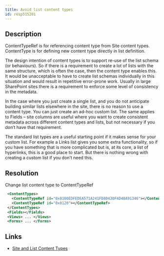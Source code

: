 ```yaml
---
title: Avoid list content types
id: resp515201
---
```

## Description
ContentTypeRef is for referencing content type from Site content types.
ContentType is for defining new content type directly in list definition.

The design intention of content types is to support re-use of the list schema (or behaviours). So if there is a requirement to create a lot of lists with the same structure, which is often the case, then the content type enables this. It would be unacceptable to have to create list schemas individually in this situation and would result in repetitive error-prone work. Usually in large SharePoint sites there is a requirement to enforce some level of consistency in the metadata.

In the case where you just create a single list, and you do not anticipate building similar lists elsewhere in the site, there is no reason to use a content type. You can just create an ad-hoc custom list. The same applies to Fields – site columns are useful where you want to create consistent metadata across different content types and lists, but not necessary if you don’t have that requirement.

The standard list types are a useful starting point if it makes sense for your custom list. For example a Links list gives you some extra functionality, so if you have something that is more complicated but is, at its core, a list of hyperlinks, this is a good place to start. But there is nothing wrong with creating a custom list if you don’t need this.

## Resolution
Change list content type to ContentTypeRef

```xml
 <ContentTypes>
   <ContentTypeRef id="0x0100EDFEDEA571A241FD80430F4D48A91346"></ContentTypeRef>
   <ContentTypeRef id="0x0120"></ContentTypeRef>
 </ContentTypes>
 <Fields></Fields>
 <Views> ... </Views>
 <Forms> ... </Forms>
```

## Links
- [Site and List Content Types](https://msdn.microsoft.com/en-us/library/office/ms463016(v=office.14).aspx)
